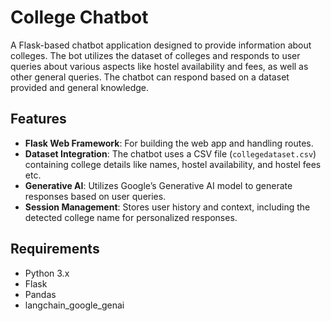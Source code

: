 # College Chatbot

A Flask-based chatbot application designed to provide information about colleges. The bot utilizes the dataset of colleges and responds to user queries about various aspects like hostel availability and fees, as well as other general queries. The chatbot can respond based on a dataset provided and general knowledge.

## Features

- **Flask Web Framework**: For building the web app and handling routes.
- **Dataset Integration**: The chatbot uses a CSV file (`collegedataset.csv`) containing college details like names, hostel availability, and hostel fees etc.
- **Generative AI**: Utilizes Google’s Generative AI model to generate responses based on user queries.
- **Session Management**: Stores user history and context, including the detected college name for personalized responses.

## Requirements

- Python 3.x
- Flask
- Pandas
- langchain_google_genai
